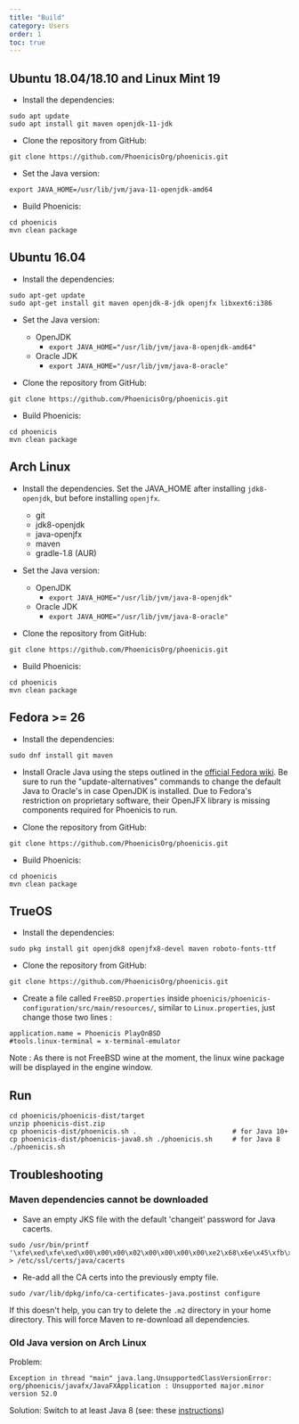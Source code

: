 ```yaml
---
title: "Build"
category: Users
order: 1
toc: true
---
```


## Ubuntu 18.04/18.10 and Linux Mint 19

* Install the dependencies:
```
sudo apt update
sudo apt install git maven openjdk-11-jdk
```
    
* Clone the repository from GitHub:
```
git clone https://github.com/PhoenicisOrg/phoenicis.git
```

* Set the Java version:
```
export JAVA_HOME=/usr/lib/jvm/java-11-openjdk-amd64
```

* Build Phoenicis:
```
cd phoenicis
mvn clean package
```

## Ubuntu 16.04

* Install the dependencies:
```
sudo apt-get update
sudo apt-get install git maven openjdk-8-jdk openjfx libxext6:i386
```

* Set the Java version:
  * OpenJDK
    * `export JAVA_HOME="/usr/lib/jvm/java-8-openjdk-amd64"`
  * Oracle JDK
    * `export JAVA_HOME="/usr/lib/jvm/java-8-oracle"`
    
* Clone the repository from GitHub:
```
git clone https://github.com/PhoenicisOrg/phoenicis.git
```

* Build Phoenicis:
```
cd phoenicis
mvn clean package
```

## Arch Linux

* Install the dependencies. Set the JAVA_HOME after installing `jdk8-openjdk`, but before installing `openjfx`.
  * git
  * jdk8-openjdk
  * java-openjfx
  * maven
  * gradle-1.8 (AUR)

* Set the Java version:
  * OpenJDK
    * `export JAVA_HOME="/usr/lib/jvm/java-8-openjdk"`
  * Oracle JDK
    * `export JAVA_HOME="/usr/lib/jvm/java-8-oracle"`
    
* Clone the repository from GitHub:
```
git clone https://github.com/PhoenicisOrg/phoenicis.git
```

* Build Phoenicis:
```
cd phoenicis
mvn clean package
```

## Fedora >= 26

* Install the dependencies:
```
sudo dnf install git maven
```

* Install Oracle Java using the steps outlined in the [official Fedora wiki](https://fedoraproject.org/wiki/JDK_on_Fedora#Installing_Oracle_JDK_on_Fedora). Be sure to run the "update-alternatives" commands to change the default Java to Oracle's in case OpenJDK is installed. Due to Fedora's restriction on proprietary software, their OpenJFX library is missing components required for Phoenicis to run.

* Clone the repository from GitHub:
```
git clone https://github.com/PhoenicisOrg/phoenicis.git
```

* Build Phoenicis:
```
cd phoenicis
mvn clean package
```

## TrueOS

* Install the dependencies:
```
sudo pkg install git openjdk8 openjfx8-devel maven roboto-fonts-ttf
```

* Clone the repository from GitHub:
```
git clone https://github.com/PhoenicisOrg/phoenicis.git
```

* Create a file called `FreeBSD.properties` inside `phoenicis/phoenicis-configuration/src/main/resources/`, similar to `Linux.properties`, just change those two lines :
```
application.name = Phoenicis PlayOnBSD
#tools.linux-terminal = x-terminal-emulator
```
Note : As there is not FreeBSD wine at the moment, the linux wine package will be displayed in the engine window.

## Run

```
cd phoenicis/phoenicis-dist/target
unzip phoenicis-dist.zip
cp phoenicis-dist/phoenicis.sh .                        # for Java 10+
cp phoenicis-dist/phoenicis-java8.sh ./phoenicis.sh     # for Java 8
./phoenicis.sh
```

## Troubleshooting

### Maven dependencies cannot be downloaded

* Save an empty JKS file with the default 'changeit' password for Java cacerts.
```
sudo /usr/bin/printf '\xfe\xed\xfe\xed\x00\x00\x00\x02\x00\x00\x00\x00\xe2\x68\x6e\x45\xfb\x43\xdf\xa4\xd9\x92\xdd\x41\xce\xb6\xb2\x1c\x63\x30\xd7\x92' > /etc/ssl/certs/java/cacerts
```

* Re-add all the CA certs into the previously empty file.
```
sudo /var/lib/dpkg/info/ca-certificates-java.postinst configure
```

If this doesn't help, you can try to delete the `.m2` directory in your home directory. This will force Maven to re-download all dependencies.

### Old Java version on Arch Linux

Problem:
```
Exception in thread "main" java.lang.UnsupportedClassVersionError: org/phoenicis/javafx/JavaFXApplication : Unsupported major.minor version 52.0
```
Solution:
Switch to at least Java 8 (see: these [instructions](https://wiki.archlinux.org/index.php/java#Switching_between_JVM))
